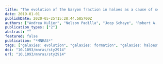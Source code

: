```yaml
---
title: "The evolution of the baryon fraction in haloes as a cause of scatter in the galaxy stellar mass in the EAGLE simulation"
date: 2019-01-01
publishDate: 2020-05-25T15:28:44.585700Z
authors: ["Andrea Kulier", "Nelson Padilla", "Joop Schaye", "Robert A. Crain", "Matthieu Schaller", "Richard G. Bower", "Tom Theuns", "Enrique Paillas"]
publication_types: ["2"]
abstract: ""
featured: false
publication: "*MNRAS*"
tags: ["galaxies: evolution", "galaxies: formation", "galaxies: haloes", "Astrophysics - Astrophysics of Galaxies"]
doi: "10.1093/mnras/sty2914"
url: "10.1093/mnras/sty2914"
---
```


